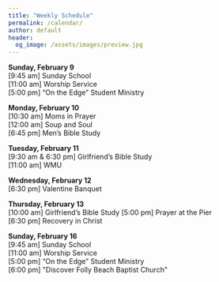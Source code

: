 ```yaml
---
title: "Weekly Schedule"
permalink: /calendar/
author: default
header:
  og_image: /assets/images/preview.jpg
---
```


**Sunday, February 9**  
[9:45 am] Sunday School  
[11:00 am] Worship Service  
[5:00 pm] “On the Edge” Student Ministry  

**Monday, February 10**  
[10:30 am] Moms in Prayer  
[12:00 am] Soup and Soul  
[6:45 pm] Men’s Bible Study  

**Tuesday, February 11**  
[9:30 am & 6:30 pm] Girlfriend’s Bible Study  
[11:00 am] WMU  

**Wednesday, February 12**  
[6:30 pm] Valentine Banquet

**Thursday, February 13**  
[10:00 am] Girlfriend’s Bible Study
[5:00 pm] Prayer at the Pier  
[6:30 pm] Recovery in Christ  

**Sunday, February 16**  
[9:45 am] Sunday School  
[11:00 am] Worship Service  
[5:00 pm] “On the Edge” Student Ministry  
[6:00 pm] "Discover Folly Beach Baptist Church"    

<!--

# Special Events

**Movie Night**
"The Jesus Revolution"
Sunday, June 23 at 6:00 pm
_Free admission, popcorn, and drinks_

![Jesus Revolution](/assets/images/jesus_revolution.png)

-->

